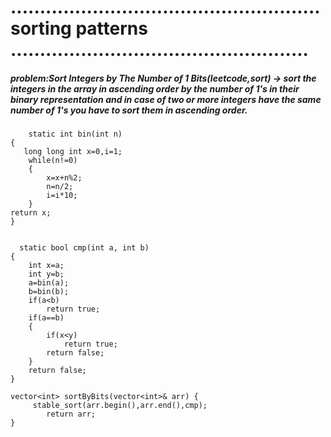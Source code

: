 # .....................................................sorting patterns ...................................................

##### problem:Sort Integers by The Number of 1 Bits(leetcode,sort) ->  sort the integers in the array in ascending order by the number of 1's in their binary representation and in case of two or more integers have the same number of 1's you have to sort them in ascending order.
        static int bin(int n)
    {
       long long int x=0,i=1;
        while(n!=0)
        {
            x=x+n%2;
            n=n/2;
            i=i*10;
        }
    return x;    
    }


      static bool cmp(int a, int b)
    {
        int x=a;
        int y=b;
        a=bin(a);
        b=bin(b);
        if(a<b)
            return true;
        if(a==b)
        {
            if(x<y)
                return true;
            return false;
        }
        return false;
    }
    
    vector<int> sortByBits(vector<int>& arr) {
         stable_sort(arr.begin(),arr.end(),cmp);
            return arr;       
    }

